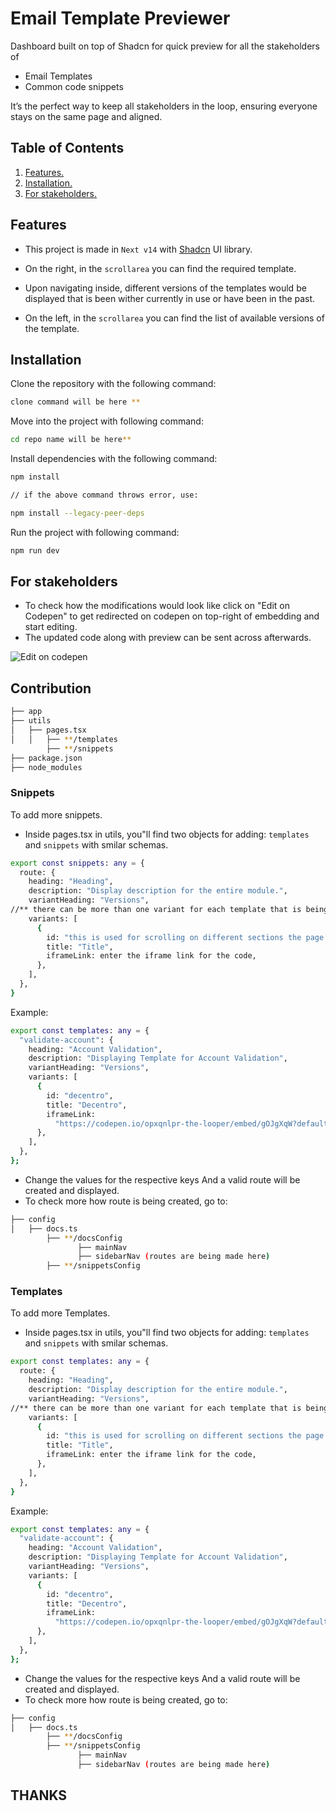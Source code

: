# Email Template Previewer

Dashboard built on top of Shadcn for quick preview for all the stakeholders of 
- Email Templates 
- Common code snippets

It’s the perfect way to keep all stakeholders in the loop, ensuring everyone stays on the same page and aligned.

## Table of Contents
1. [ Features. ](#features)
2. [ Installation. ](#installation)
2. [ For stakeholders. ](#for-stakeholders)


## Features
- This project is made in ```Next v14``` with [Shadcn](https://ui.shadcn.com/) UI library.
- On the right, in the ```scrollarea``` you can find the required template.

- Upon navigating inside, different versions of the templates would be displayed that is been wither currently in use or have been in the past.

- On the left, in the ```scrollarea``` you can find the list of available versions of the template.




## Installation
Clone the repository with the following command:

```bash
clone command will be here **
```

Move into the project with following command:

```bash
cd repo name will be here**
```

Install dependencies with the following command: 
```bash
npm install

// if the above command throws error, use:

npm install --legacy-peer-deps
```

Run the project with following command:

```bash
npm run dev
```
<a name="desc"></a>
## For stakeholders

- To check how the modifications would look like click on "Edit on Codepen" to get redirected on codepen on top-right of embedding and start editing.
- The updated code along with preview can be sent across afterwards.

![Edit on codepen](https://github.com/amanchauhann/readmeDemo/assets/44115421/2b72255d-f8ea-47de-8410-c63be5b08a14)

## Contribution

```bash
├── app
├── utils
│   ├── pages.tsx
│   │   ├── **/templates
        ├── **/snippets
├── package.json
├── node_modules
```

### Snippets
To add more snippets.
- Inside pages.tsx in utils, you"ll find two  objects for adding: ```templates``` and ```snippets```
with smilar schemas.
```bash
export const snippets: any = {
  route: {
    heading: "Heading",
    description: "Display description for the entire module.",
    variantHeading: "Versions",
//** there can be more than one variant for each template that is being in use in different contexts.
    variants: [
      {
        id: "this is used for scrolling on different sections the page.",
        title: "Title",
        iframeLink: enter the iframe link for the code,
      },
    ],
  },
}
```
Example:
```bash
export const templates: any = {
  "validate-account": {
    heading: "Account Validation",
    description: "Displaying Template for Account Validation",
    variantHeading: "Versions",
    variants: [
      {
        id: "decentro",
        title: "Decentro",
        iframeLink:
          "https://codepen.io/opxqnlpr-the-looper/embed/gOJgXqW?default-tab=html%2Cresult",
      },
    ],
  },
};
```
- Change the values for the respective keys And a valid route will be created and displayed.
- To check more how route is being created, go to:

```bash
├── config
│   ├── docs.ts
        ├── **/docsConfig
               ├── mainNav
               ├── sidebarNav (routes are being made here)
        ├── **/snippetsConfig
```



### Templates
To add more Templates.
- Inside pages.tsx in utils, you"ll find two  objects for adding: ```templates``` and ```snippets```
with smilar schemas.
```bash
export const templates: any = {
  route: {
    heading: "Heading",
    description: "Display description for the entire module.",
    variantHeading: "Versions",
//** there can be more than one variant for each template that is being in use in different contexts.
    variants: [
      {
        id: "this is used for scrolling on different sections the page.",
        title: "Title",
        iframeLink: enter the iframe link for the code,
      },
    ],
  },
}
```
Example:
```bash
export const templates: any = {
  "validate-account": {
    heading: "Account Validation",
    description: "Displaying Template for Account Validation",
    variantHeading: "Versions",
    variants: [
      {
        id: "decentro",
        title: "Decentro",
        iframeLink:
          "https://codepen.io/opxqnlpr-the-looper/embed/gOJgXqW?default-tab=html%2Cresult",
      },
    ],
  },
};
```
- Change the values for the respective keys And a valid route will be created and displayed.
- To check more how route is being created, go to:

```bash
├── config
│   ├── docs.ts
        ├── **/docsConfig
        ├── **/snippetsConfig
               ├── mainNav
               ├── sidebarNav (routes are being made here)
```


## THANKS
